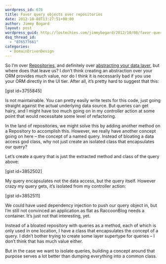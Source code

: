 ```yaml
---
wordpress_id: 676
title: Favor query objects over repositories
date: 2012-10-08T13:27:51+00:00
author: Jimmy Bogard
layout: post
wordpress_guid: http://lostechies.com/jimmybogard/2012/10/08/favor-query-objects-over-repositories/
dsq_thread_id:
  - "876577661"
categories:
  - DomainDrivenDesign
---
```

So I’m over [Repositories](http://martinfowler.com/eaaCatalog/repository.html), and definitely over [abstracting your data layer](http://lostechies.com/jimmybogard/2012/09/20/limiting-your-abstractions/), but where does that leave us? I don’t think creating an abstraction over your ORM provides much value, nor do I think it is necessarily bad if you use your ORM directly in the UI tier. After all, it’s pretty hard to suggest that this:

[gist id=3755845]

Is not maintainable. You can pretty easily write tests for this code, just going straight against the actual underlying data source. But queries can get hairy, and I might have too much going on in my controller action at some point that would necessitate some level of refactoring.

In the land of repositories, we might solve this by adding another method on a Repository to accomplish this. However, we really have another concept going on here – the concept of a named query. Instead of bloating a data access god class, why not just create an isolated class that encapsulates our query?

Let’s create a query that is just the extracted method and class of the query above:

[gist id=3852502]

My query encapsulates not the data access, but the query itself. However crazy my query gets, it’s isolated from my controller action:

[gist id=3852511]

We could have used dependency injection to push our query object in, but I’m still not convinced an application as flat as RaccoonBlog needs a container. It’s just not that interesting, yet.

Instead of a bloated repository with queries as a method, each of which is only used in one location, I have a class that encapsulates the concept of a query. I didn’t bother trying to create some layer supertype for queries – I don’t think that has much value either.

But in the case we want to isolate queries, building a concept around that purpose serves a lot better than dumping everything into a common class.
